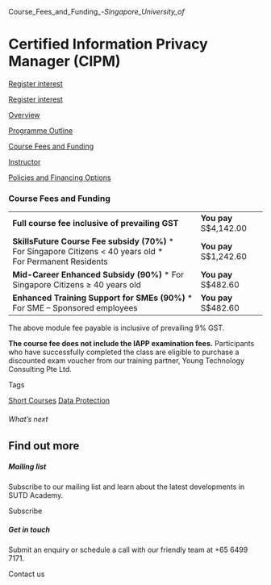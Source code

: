 Course_Fees_and_Funding_-_Singapore_University_of_



Certified Information Privacy Manager (CIPM)
============================================

[Register interest](/admissions/academy/short-courses/short-courses-register-your-interest/?coursename=certified-information-privacy-manager-cipm)

[Register interest](/admissions/academy/short-courses/short-courses-register-your-interest/?coursename=certified-information-privacy-manager-cipm)

[Overview](/course/certified-information-privacy-manager-cipm/#tabs)

[Programme Outline](/course/certified-information-privacy-manager-cipm/programme-outline/#tabs)

[Course Fees and Funding](/course/certified-information-privacy-manager-cipm/course-fees-and-funding/#tabs)

[Instructor](/course/certified-information-privacy-manager-cipm/instructor/#tabs)

[Policies and Financing Options](/course/certified-information-privacy-manager-cipm/policies-and-financing-options/#tabs)

### Course Fees and Funding

|  |  |
| --- | --- |
| **Full course fee inclusive of prevailing GST** | **You pay**  S$4,142.00 |
| **SkillsFuture Course Fee subsidy (70%)**  * For Singapore Citizens < 40 years old * For Permanent Residents | **You pay**  S$1,242.60 |
| **Mid-Career Enhanced Subsidy (90%)**  * For Singapore Citizens ≥ 40 years old | **You pay**  S$482.60 |
| **Enhanced Training Support for SMEs (90%)**  * For SME – Sponsored employees | **You pay**  S$482.60 |

The above module fee payable is inclusive of prevailing 9% GST.

**The course fee does not include the IAPP examination fees.** Participants who have successfully completed the class are eligible to purchase a discounted exam voucher from our training partner, Young Technology Consulting Pte Ltd.

Tags

[Short Courses](/admissions/academy/courses-and-modules/?academy-type-course=780)
[Data Protection](/admissions/academy/courses-and-modules/?discipline=793)

###### What’s next

Find out more
-------------

##### Mailing list

Subscribe to our mailing list and learn about the latest developments in SUTD Academy.

Subscribe

##### Get in touch

Submit an enquiry or schedule a call with our friendly team at +65 6499 7171.

Contact us

